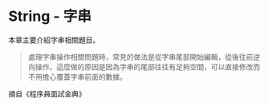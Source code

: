 # String - 字串

本章主要介紹字串相關題目。

> 處理字串操作相關問題時，常見的做法是從字串尾部開始編輯，從後往前逆向操作。這麼做的原因是因為字串的尾部往往有足夠空間，可以直接修改而不用擔心覆蓋字串前面的數據。

摘自《程序員面試金典》
